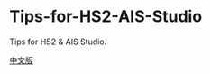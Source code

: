 # Tips-for-HS2-AIS-Studio
Tips for HS2 &amp; AIS Studio.

[中文版](https://github.com/Blatke/Tips-for-HS2-AIS-Studio/blob/main/Chinese%20ver.md)
